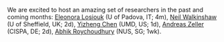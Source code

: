 We are excited to host an amazing set of researchers in the past and coming months: 
[Eleonora Losiouk](https://www.math.unipd.it/~elosiouk/) (U of Padova, IT; 4m),
[Neil Walkinshaw](https://www.sheffield.ac.uk/cs/people/academic/neil-walkinshaw) (U of Sheffield, UK; 2d),
[Yizheng Chen](https://surrealyz.github.io/) (UMD, US; 1d),
[Andreas Zeller](https://andreas-zeller.info/) (CISPA, DE; 2d),
[Abhik Roychoudhury](https://abhikrc.com/) (NUS, SG; 1wk).
